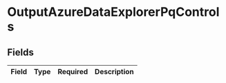 # OutputAzureDataExplorerPqControls


## Fields

| Field       | Type        | Required    | Description |
| ----------- | ----------- | ----------- | ----------- |